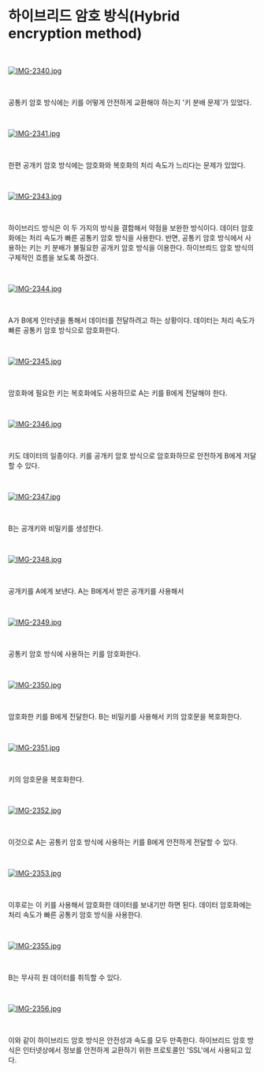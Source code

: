 # 하이브리드 암호 방식(Hybrid encryption method)

</br>

[![IMG-2340.jpg](https://i.postimg.cc/VNNHQgMt/IMG-2340.jpg)](https://postimg.cc/DStc1qxf)

</br>

공통키 암호 방식에는 키를 어떻게 안전하게 교환해야 하는지 '키 분배 문제'가 있었다.

</br>

[![IMG-2341.jpg](https://i.postimg.cc/CKdJ61TH/IMG-2341.jpg)](https://postimg.cc/VSQjJzNd)

</br>

한편 공개키 암호 방식에는 암호화와 복호화의 처리 속도가 느리다는 문제가 있었다.

</br>

[![IMG-2343.jpg](https://i.postimg.cc/KvFfhQhY/IMG-2343.jpg)](https://postimg.cc/Z07pr8Rk)

</br>

하이브리드 방식은 이 두 가지의 방식을 결합해서 약점을 보완한 방식이다. 데이터 암호화에는 처리 속도가 빠른 공통키 암호 방식을 사용한다. 반면, 공통키 암호 방식에서 사용하는 키는 키 분배가 불필요한 공개키 암호 방식을 이용한다. 하이브릐드 암호 방식의 구체적인 흐름을 보도록 하겠다.

</br>

[![IMG-2344.jpg](https://i.postimg.cc/288Wxtfn/IMG-2344.jpg)](https://postimg.cc/mhJhL8kr)

</br>

A가 B에게 인터넷을 통해서 데이터를 전달하려고 하는 상황이다. 데이터는 처리 속도가 빠른 공통키 암호 방식으로 암호화한다.

</br>

[![IMG-2345.jpg](https://i.postimg.cc/kgRB13YR/IMG-2345.jpg)](https://postimg.cc/87Dpc3ST)

</br>

암호화에 필요한 키는 복호화에도 사용하므로 A는 키를 B에게 전달해야 한다.

</br>

[![IMG-2346.jpg](https://i.postimg.cc/0QVk5cHq/IMG-2346.jpg)](https://postimg.cc/62GJYLXH)

</br>

키도 데이터의 일종이다. 키를 공개키 암호 방식으로 암호화하므로 안전하게 B에게 저달할 수 있다.

</br>

[![IMG-2347.jpg](https://i.postimg.cc/ZR5mQ6Ys/IMG-2347.jpg)](https://postimg.cc/Z92XBBd6)

</br>

B는 공개키와 비밀키를 생성한다.

</br>

[![IMG-2348.jpg](https://i.postimg.cc/XvQS9XKf/IMG-2348.jpg)](https://postimg.cc/XZGzbjzq)

</br>

공개키를 A에게 보낸다. A는 B에게서 받은 공개키를 사용해서

</br>

[![IMG-2349.jpg](https://i.postimg.cc/1z5RkkJK/IMG-2349.jpg)](https://postimg.cc/3kVHpcMy)

</br>

공통키 암호 방식에 사용하는 키를 암호화한다.

</br>

[![IMG-2350.jpg](https://i.postimg.cc/DwfK0qLv/IMG-2350.jpg)](https://postimg.cc/56rrkQsT)

</br>

암호화한 키를 B에게 전달한다. B는 비밀키를 사용해서 키의 암호문을 복호화한다.

</br>

[![IMG-2351.jpg](https://i.postimg.cc/xCvsLZVW/IMG-2351.jpg)](https://postimg.cc/34wCTnRB)

</br>

키의 암호문을 복호화한다.

</br>

[![IMG-2352.jpg](https://i.postimg.cc/qMMmCQb5/IMG-2352.jpg)](https://postimg.cc/rz3GBGL1)

</br>

이것으로 A는 공통키 암호 방식에 사용하는 키를 B에게 안전하게 전달할 수 있다.

</br>

[![IMG-2353.jpg](https://i.postimg.cc/SskLbNHv/IMG-2353.jpg)](https://postimg.cc/2q9L4mkQ)

</br>

이후로는 이 키를 사용해서 암호화한 데이터를 보내기만 하면 된다. 데이터 암호화에는 처리 속도가 빠른 공통키 암호 방식을 사용한다.

</br>

[![IMG-2355.jpg](https://i.postimg.cc/TPRhRLYg/IMG-2355.jpg)](https://postimg.cc/TK4T0Pb3)

</br>

B는 무사히 원 데이터를 취득할 수 있다.

</br>

[![IMG-2356.jpg](https://i.postimg.cc/BvQDmwFr/IMG-2356.jpg)](https://postimg.cc/qNSzRwjw)

</br>

이와 같이 하이브리드 암호 방식은 안전성과 속도를 모두 만족한다. 하이브리드 암호 방식은 인터넷상에서 정보를 안전하게 교환하기 위한 프로토콜인 'SSL'에서 사용되고 있다.